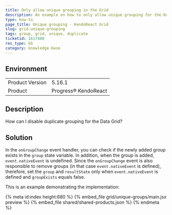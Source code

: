 ```yaml
---
title: Only allow unique grouping in the Grid
description: An example on how to only allow unique grouping for the KendoReact Grid.
type: how-to
page_title: Unique grouping - KendoReact Grid
slug: grid-unique-grouping
tags: group, grid, unique, duplicate
ticketid: 1617400
res_type: kb
category: knowledge-base
---
```


## Environment

<table>
	<tbody>
		<tr>
			<td>Product Version</td>
			<td>5.16.1</td>
		</tr>
		<tr>
			<td>Product</td>
			<td>Progress® KendoReact</td>
		</tr>
	</tbody>
</table>


## Description  

How can I disable duplicate grouping for the Data Grid?

## Solution

In the `onGroupChange` event handler, you can check if the newly added group exists in the `group` state variable. In addition, when the group is added, `event.nativeEvent` is undefined. Since the `onGroupChange` event is also responsible to remove groups (in that case `event.nativeEvent` is defined), therefore, set the `group` and `resultState` only when `event.nativeEvent` is defined and `groupExists` equals false.

This is an example demonstrating the implementation:

{% meta id:index height:680 %}
{% embed_file grid/unique-groups/main.jsx preview %}
{% embed_file shared/shared-products.json %}
{% endmeta %}
